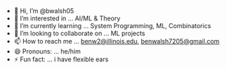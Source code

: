 - 👋 Hi, I’m @bwalsh05
- 👀 I’m interested in ... AI/ML & Theory
- 🌱 I’m currently learning ... System Programming, ML, Combinatorics
- 💞️ I’m looking to collaborate on ... ML projects
- 📫 How to reach me ... benw2@illinois.edu, benwalsh7205@gmail.com
- 😄 Pronouns: ... he/him
- ⚡ Fun fact: ... i have flexible ears

<!---
bwalsh05/bwalsh05 is a ✨ special ✨ repository because its `README.md` (this file) appears on your GitHub profile.
You can click the Preview link to take a look at your changes.
--->
